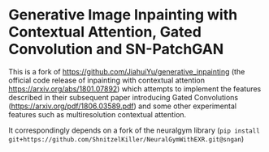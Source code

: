 # Generative Image Inpainting with Contextual Attention, Gated Convolution and SN-PatchGAN

This is a fork of https://github.com/JiahuiYu/generative_inpainting (the official code release of inpainting with contextual attention https://arxiv.org/abs/1801.07892) which attempts to implement the features described in their subsequent paper introducing Gated Convolutions (https://arxiv.org/pdf/1806.03589.pdf) and some other experimental features such as multiresolution contextual attention.

It correspondingly depends on a fork of the neuralgym library (`pip install git+https://github.com/ShnitzelKiller/NeuralGymWithEXR.git@sngan`)